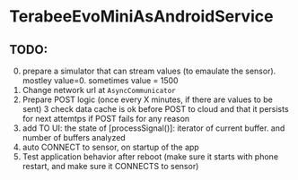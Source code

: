 # TerabeeEvoMiniAsAndroidService

## TODO:
0. prepare a simulator that can stream values (to emaulate the sensor). mostley value=0. sometimes value = 1500 
1. Change network url at `AsyncCommunicator`
2. Prepare POST logic (once every X minutes, if there are values to be sent)
3  check data cache is ok before POST to cloud and that it persists for next attemtps if POST fails for any reason
4. add TO UI:  the state of [processSignal()]: iterator of current buffer. and number of buffers analyzed
5. auto CONNECT to sensor, on startup of the app
6. Test application behavior after reboot (make sure it starts with phone restart, and make sure it CONNECTS to sensor)
